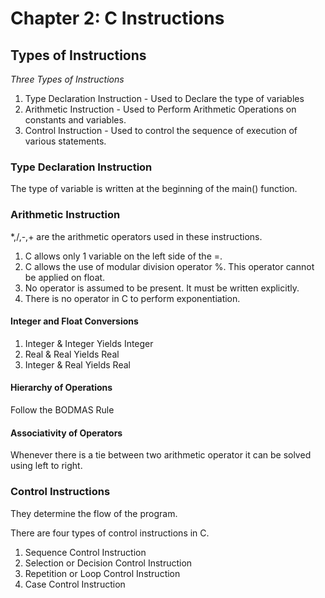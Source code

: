 # Chapter 2: C Instructions

## Types of Instructions

*Three Types of Instructions*
1. Type Declaration Instruction - Used to Declare the type of variables
2. Arithmetic Instruction - Used to Perform Arithmetic Operations on constants and variables.
3. Control Instruction - Used to control the sequence of execution of various statements.

### Type Declaration Instruction
The type of variable is written at the beginning of the main() function.

### Arithmetic Instruction
*,/,-,+ are the arithmetic operators used in these instructions.

1. C allows only 1 variable on the left side of the =.
2. C allows the use of modular division operator %. This operator cannot be applied on float.
3. No operator is assumed to be present. It must be written explicitly.
4. There is no operator in C to perform exponentiation.

#### Integer and Float Conversions

1. Integer & Integer Yields Integer
2. Real & Real Yields Real
3. Integer & Real Yields Real

#### Hierarchy of Operations 

Follow the BODMAS Rule

#### Associativity of Operators
Whenever there is a tie between two arithmetic operator it can be solved using left to right.

### Control Instructions
They determine the flow of the program.

There are four types of control instructions in C.
1. Sequence Control Instruction
2. Selection or Decision Control Instruction
3. Repetition or Loop Control Instruction
4. Case Control Instruction

